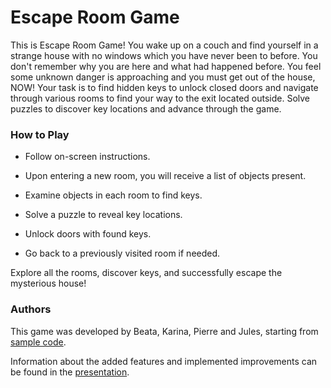 # Escape  Room Game

This is Escape Room Game! You wake up on a couch and find yourself in a strange house with no windows which you have never been to before. You don't remember why you are here and what had happened before. You feel some unknown danger is approaching and you must get out of the house, NOW! Your task is to find hidden keys to unlock closed doors and navigate through various rooms to find your way to the exit located outside. Solve puzzles to discover key locations and advance through the game.

### How to Play

- Follow on-screen instructions.

- Upon entering a new room, you will receive a list of objects present.

- Examine objects in each room to find keys.

- Solve a puzzle to reveal key locations.

- Unlock doors with found keys.

- Go back to a previously visited room if needed.

Explore all the rooms, discover keys, and successfully escape the mysterious house!


### Authors
This game was developed by Beata, Karina, Pierre and Jules, starting from [sample code](https://github.com/Beata2307/Escape_Room_quest/blob/main/sample-code.ipynb). 

Information about the added features and implemented improvements can be found in the [presentation](https://github.com/Beata2307/Escape_Room_quest/blob/main/Escape_Game_Presentation.pdf).
